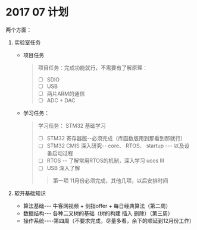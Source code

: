 # 2017 07 计划

两个方面：

1. 实验室任务

   * 项目任务

     > 项目任务：完成功能就行，不需要有了解原理：
     >
     > - [ ] SDIO
     > - [ ] USB 
     > - [ ] 两片ARM的通信
     > - [ ] ADC + DAC

   * 学习任务：

     > 学习任务： STM32 基础学习
     >
     > - [ ] STM32 寄存器版--必须完成（库函数版用到那看到那就行）
     > - [ ] STM32 CMIS 深入研究-- core、 RTOS、 startup --- 以及设备启动过程
     > - [ ] RTOS -- 了解常用RTOS的机制，深入学习 ucos III 
     > - [ ] USB 深入了解
     >
     > > 第一项 11月份必须完成，其他几项，以后安排时间

2. 软开基础知识

   - 算法基础--- 牛客网视频 + 剑指offer + 每日经典算法（第二周）
   - 数据结构--- 各种二叉树的基础（树的构建 插入 删除）（第三周）
   - 操作系统----第四周（不要求完成，尽量多看，余下的顺延到12月份工作）